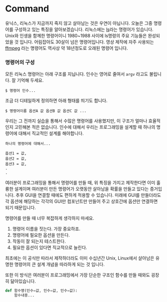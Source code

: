 # Command

유닉스, 리눅스가 지금까지 죽지 않고 살아남는 것은 우연이 아닙니다.
오늘은 그중 명령어를 구성하고 있는 특징을 알아보겠습니다.
리눅스에는 [ls](https://en.wikipedia.org/wiki/Ls)라는 명령어가 있습니다. Unix와 인생을 함께한 명령어이니 1980~1988 사이에 ls명령의 주요 기능들은 완성되었을 것 입니다. 어림잡아도 30살이 넘은 명령어입니다.
영상 제작에 자주 사용되는 [ffmpeg](https://en.wikipedia.org/wiki/FFmpeg) 라는 명령어도 역사상 약 18년정도로 오래된 명령어 입니다.

### 명령어의 구성
모든 리눅스 명령어는 아래 구조를 지닙니다.
인수는 영어로 줄여서 `argv` 라고도 불립니다. 잘 기억해 두세요.
```
$ 명령어 인수...
```

조금 더 디테일하게 정의하면 아래 형태를 띄기도 합니다.
```
$ 명령어이름 옵션A 값 옵션B 값 옵션C 값 ...
```

우리는 그 전까지 실습을 통해서 수많은 명령어를 사용했지만, 이 구조가 얼마나 효율적인지 고민해본 적은 없습니다. 인수에 대해서 우리는 프로그래밍을 설계할 때 하나의 명령어에 대해서 직교적인 설계를 해야합니다.

```
하나의 명령어에 대해서...

옵션1 = 값,
옵션2 = 값,
옵션3 = 값,
.
.
```

여러분이 프로그래밍을 통해서 명령어를 만들 때, 위 특징을 가지고 제작한다면 이미 훌륭한 설계이며 여러분이 만든 명령어가 오랫동안 살아남을 확률을 만들고 있다는 증거입니다. 추후 GUI을 연결할 때에도 편하게 적용할 수 있습니다.
미래에 GUI를 만들더라도 각 옵션에 해당하는 각각의 GUI만 컴포넌트만 만들어 주고 상호간에 옵션만 연결하면 되기 때문입니다.

명령어를 만들 때 너무 복잡하게 생각하지 마세요.
1. 명령어 이름을 짓는다. 가장 중요하죠.
1. 명령어에 필요한 옵션을 만든다.
1. 작동이 잘 되는지 테스트한다.
1. 필요한 옵션이 있다면 직교적으로 늘린다.

최초에는 이 공식만 따라서 제작하더라도 이미 수십년간 Unix, Linux에서 살아남은 유명한 명령어의 큰 설계 개념을 따라하게 되는 것 입니다.

또한 이 방식은 여러분이 프로그래밍에서 가장 단순한 구조인 함수를 만들 때와도 굉장히 닮아있습니다.

```python
def 함수명(인수=값, 인수=값, 인수=값):
    함수내용...
```
